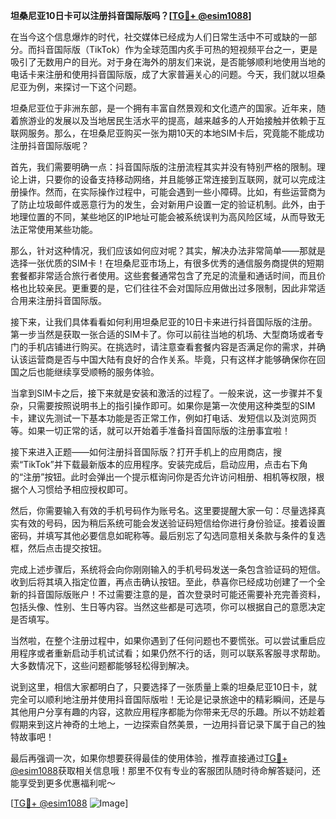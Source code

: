 **坦桑尼亚10日卡可以注册抖音国际版吗？[[TG💪+ @esim1088](https://t.me/s/esim1088)]**

在当今这个信息爆炸的时代，社交媒体已经成为人们日常生活中不可或缺的一部分。而抖音国际版（TikTok）作为全球范围内炙手可热的短视频平台之一，更是吸引了无数用户的目光。对于身在海外的朋友们来说，是否能够顺利地使用当地的电话卡来注册和使用抖音国际版，成了大家普遍关心的问题。今天，我们就以坦桑尼亚为例，来探讨一下这个问题。

坦桑尼亚位于非洲东部，是一个拥有丰富自然景观和文化遗产的国家。近年来，随着旅游业的发展以及当地居民生活水平的提高，越来越多的人开始接触并依赖于互联网服务。那么，在坦桑尼亚购买一张为期10天的本地SIM卡后，究竟能不能成功注册抖音国际版呢？

首先，我们需要明确一点：抖音国际版的注册流程其实并没有特别严格的限制。理论上讲，只要你的设备支持移动网络，并且能够正常连接到互联网，就可以完成注册操作。然而，在实际操作过程中，可能会遇到一些小障碍。比如，有些运营商为了防止垃圾邮件或恶意行为的发生，会对新用户设置一定的验证机制。此外，由于地理位置的不同，某些地区的IP地址可能会被系统误判为高风险区域，从而导致无法正常使用某些功能。

那么，针对这种情况，我们应该如何应对呢？其实，解决办法非常简单——那就是选择一张优质的SIM卡！在坦桑尼亚市场上，有很多优秀的通信服务商提供的短期套餐都非常适合旅行者使用。这些套餐通常包含了充足的流量和通话时间，而且价格也比较亲民。更重要的是，它们往往不会对国际应用做出过多限制，因此非常适合用来注册抖音国际版。

接下来，让我们具体看看如何利用坦桑尼亚的10日卡来进行抖音国际版的注册。第一步当然是获取一张合适的SIM卡了。你可以前往当地的机场、大型商场或者专门的手机店铺进行购买。在挑选时，请注意查看套餐内容是否满足你的需求，并确认该运营商是否与中国大陆有良好的合作关系。毕竟，只有这样才能够确保你在回国之后也能继续享受顺畅的服务体验。

当拿到SIM卡之后，接下来就是安装和激活的过程了。一般来说，这一步骤并不复杂，只需要按照说明书上的指引操作即可。如果你是第一次使用这种类型的SIM卡，建议先测试一下基本功能是否正常工作，例如打电话、发短信以及浏览网页等。如果一切正常的话，就可以开始着手准备抖音国际版的注册事宜啦！

接下来进入正题——如何注册抖音国际版？打开手机上的应用商店，搜索“TikTok”并下载最新版本的应用程序。安装完成后，启动应用，点击右下角的“注册”按钮。此时会弹出一个提示框询问你是否允许访问相册、相机等权限，根据个人习惯给予相应授权即可。

然后，你需要输入有效的手机号码作为账号名。这里要提醒大家一句：尽量选择真实有效的号码，因为稍后系统可能会发送验证码短信给你进行身份验证。接着设置密码，并填写其他必要信息如昵称等。最后别忘了勾选同意相关条款与条件的复选框，然后点击提交按钮。

完成上述步骤后，系统将会向你刚刚输入的手机号码发送一条包含验证码的短信。收到后将其填入指定位置，再点击确认按钮。至此，恭喜你已经成功创建了一个全新的抖音国际版账户！不过需要注意的是，首次登录时可能还需要补充完善资料，包括头像、性别、生日等内容。当然这些都是可选项，你可以根据自己的意愿决定是否填写。

当然啦，在整个注册过程中，如果你遇到了任何问题也不要慌张。可以尝试重启应用程序或者重新启动手机试试看；如果仍然不行的话，则可以联系客服寻求帮助。大多数情况下，这些问题都能够轻松得到解决。

说到这里，相信大家都明白了，只要选择了一张质量上乘的坦桑尼亚10日卡，就完全可以顺利地注册并使用抖音国际版啦！无论是记录旅途中的精彩瞬间，还是与其他用户分享有趣的内容，这款应用程序都能为你带来无尽的乐趣。所以不妨趁着假期来到这片神奇的土地上，一边探索自然美景，一边用抖音记录下属于自己的独特故事吧！

最后再强调一次，如果你想要获得最佳的使用体验，推荐直接通过[TG💪+ @esim1088](https://t.me/s/esim1088)获取相关信息哦！那里不仅有专业的客服团队随时待命解答疑问，还能享受到更多优惠福利呢～

[[TG💪+ @esim1088](https://t.me/s/esim1088) ![Image](https://i.postimg.cc/4NQfJmqS/Snipaste-2025-05-13-00-14-12.png)]